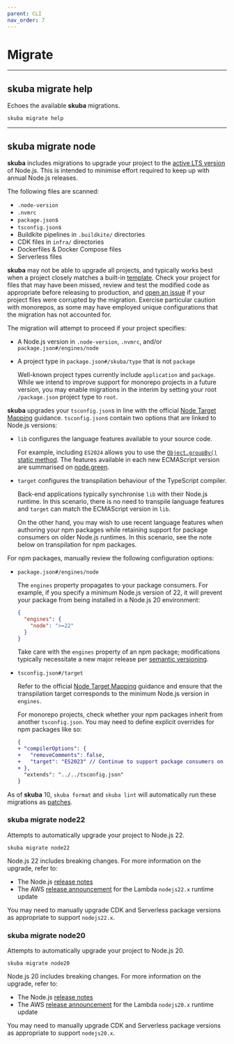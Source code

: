 ```yaml
---
parent: CLI
nav_order: 7
---
```


# Migrate

---

## skuba migrate help

Echoes the available **skuba** migrations.

```shell
skuba migrate help
```

---

## skuba migrate node

**skuba** includes migrations to upgrade your project to the [active LTS version] of Node.js.
This is intended to minimise effort required to keep up with annual Node.js releases.

The following files are scanned:

- `.node-version`
- `.nvmrc`
- `package.json`s
- `tsconfig.json`s
- Buildkite pipelines in `.buildkite/` directories
- CDK files in `infra/` directories
- Dockerfiles & Docker Compose files
- Serverless files

**skuba** may not be able to upgrade all projects,
and typically works best when a project closely matches a built-in [template].
Check your project for files that may have been missed,
review and test the modified code as appropriate before releasing to production,
and [open an issue](https://github.com/seek-oss/skuba/issues/new) if your project files were corrupted by the migration.
Exercise particular caution with monorepos,
as some may have employed unique configurations that the migration has not accounted for.

The migration will attempt to proceed if your project specifies:

- A Node.js version in `.node-version`, `.nvmrc`, and/or `package.json#/engines/node`

- A project type in `package.json#/skuba/type` that is not `package`

  Well-known project types currently include `application` and `package`.
  While we intend to improve support for monorepo projects in a future version,
  you may enable migrations in the interim by setting your root `/package.json` project type to `root`.

**skuba** upgrades your `tsconfig.json`s in line with the official [Node Target Mapping] guidance.
`tsconfig.json`s contain two options that are linked to Node.js versions:

- `lib` configures the language features available to your source code.

  For example, including `ES2024` allows you to use the [`Object.groupBy()` static method].
  The features available in each new ECMAScript version are summarised on [node.green](https://node.green/).

- `target` configures the transpilation behaviour of the TypeScript compiler.

  Back-end applications typically synchronise `lib` with their Node.js runtime.
  In this scenario, there is no need to transpile language features and `target` can match the ECMAScript version in `lib`.

  On the other hand, you may wish to use recent language features when authoring your npm packages while retaining support for package consumers on older Node.js runtimes.
  In this scenario, see the note below on transpilation for npm packages.

For npm packages,
manually review the following configuration options:

- `package.json#/engines/node`

  The `engines` property propagates to your package consumers.
  For example, if you specify a minimum Node.js version of 22,
  it will prevent your package from being installed in a Node.js 20 environment:

  ```json
  {
    "engines": {
      "node": ">=22"
    }
  }
  ```

  Take care with the `engines` property of an npm package;
  modifications typically necessitate a new major release per [semantic versioning].

- `tsconfig.json#/target`

  Refer to the official [Node Target Mapping] guidance and ensure that the transpilation target corresponds to the minimum Node.js version in `engines`.

  For monorepo projects,
  check whether your npm packages inherit from another `tsconfig.json`.
  You may need to define explicit overrides for npm packages like so:

  ```diff
  {
  + "compilerOptions": {
  +   "removeComments": false,
  +   "target": "ES2023" // Continue to support package consumers on Node.js 20
  + },
    "extends": "../../tsconfig.json"
  }
  ```

As of **skuba** 10,
`skuba format` and `skuba lint` will automatically run these migrations as [patches].

[`Object.groupBy()` static method]: https://developer.mozilla.org/en-US/docs/Web/JavaScript/Reference/Global_Objects/Object/groupBy
[active LTS version]: https://nodejs.org/en/about/previous-releases#nodejs-releases
[Node Target Mapping]: https://github.com/microsoft/TypeScript/wiki/Node-Target-Mapping
[patches]: ./lint.md#patches
[semantic versioning]: https://semver.org/
[template]: ../templates/index.md

### skuba migrate node22

Attempts to automatically upgrade your project to Node.js 22.

```shell
skuba migrate node22
```

Node.js 22 includes breaking changes.
For more information on the upgrade, refer to:

- The Node.js [release notes][node-22]
- The AWS [release announcement][aws-22] for the Lambda `nodejs22.x` runtime update

You may need to manually upgrade CDK and Serverless package versions as appropriate to support `nodejs22.x`.

[aws-22]: https://aws.amazon.com/blogs/compute/node-js-22-runtime-now-available-in-aws-lambda/
[node-22]: https://nodejs.org/en/blog/announcements/v22-release-announce

### skuba migrate node20

Attempts to automatically upgrade your project to Node.js 20.

```shell
skuba migrate node20
```

Node.js 20 includes breaking changes.
For more information on the upgrade, refer to:

- The Node.js [release notes][node-20]
- The AWS [release announcement][aws-20] for the Lambda `nodejs20.x` runtime update

You may need to manually upgrade CDK and Serverless package versions as appropriate to support `nodejs20.x`.

[aws-20]: https://aws.amazon.com/blogs/compute/node-js-20-x-runtime-now-available-in-aws-lambda/
[node-20]: https://nodejs.org/en/blog/announcements/v20-release-announce
